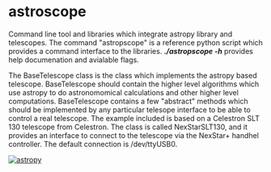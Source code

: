 # astroscope
Command line tool and libraries which integrate astropy library and telescopes.
The command "astropscope" is a reference python script which provides a command interface to the libraries. 
<i><b>./astropscope -h</b></i> provides help documenation and avialable flags. 

The BaseTelescope class is the class which implements the astropy based telescope. BaseTelescope should
contain the higher level algorithms which use astropy to do astronomomical calculations and other higher level computations. 
BaseTelescope contains a few "abstract" methods which should be implemented by any particular telesope interface to be able to control
a real telescope. The example included is based on a Celestron SLT 130 telescope from Celestron. The class is called NexStarSLT130,
and it provides an interface to connect to the telescope via the NexStar+ handhel controller. The default connection is /dev/ttyUSB0.

[![astropy](http://img.shields.io/badge/powered%20by-AstroPy-orange.svg?style=flat)](http://www.astropy.org/)

